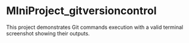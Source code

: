 # MIniProject_gitversioncontrol
This project demonstrates Git commands execution with a valid terminal screenshot showing their outputs. 
